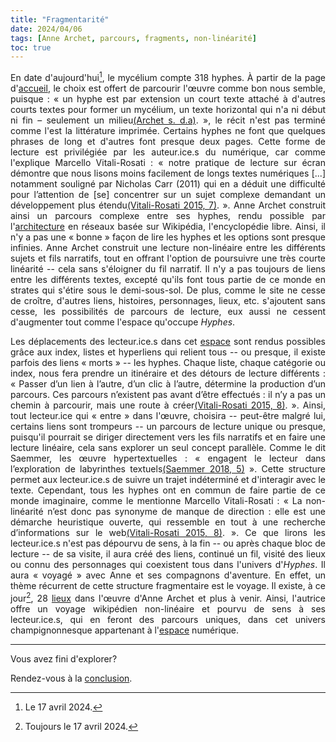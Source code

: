 ```yaml
---
title: "Fragmentarité"
date: 2024/04/06
tags: [Anne Archet, parcours, fragments, non-linéarité]
toc: true
---
```

<DIV STYLE="text-align:justify">

<!-- Remplacer les clés bib par les parenthèses dans l'export PDF et mettre des liens vers la biblio pour chaque clé.-->

En date d'aujourd'hui[^1], le mycélium compte 318 hyphes. À partir de la page d'[accueil](https://hyphes.net/index.php/Accueil), le choix est offert de parcourir l'œuvre comme bon nous semble, puisque : « un hyphe est par extension un court texte attaché à d'autres courts textes pour former un mycélium, un texte horizontal qui n'a ni début ni fin – seulement un milieu[(Archet s. d.a)](https://cgermain97.github.io/Feu-de-Foret/docs/biblio/). », le récit n'est pas terminé comme l'est la littérature imprimée. Certains hyphes ne font que quelques phrases de long et d'autres font presque deux pages. Cette forme de lecture est privilégiée par les auteur.ice.s du numérique, car comme l'explique Marcello Vitali-Rosati : « notre pratique de lecture sur écran démontre que nous lisons moins facilement de longs textes numériques [...] notamment souligné par Nicholas Carr (2011) qui en a déduit une difficulté pour l’attention de [se] concentrer sur un sujet complexe demandant un développement plus étendu[(Vitali-Rosati 2015, 7)](https://cgermain97.github.io/Feu-de-Foret/docs/biblio/). ». Anne Archet construit ainsi un parcours complexe entre ses hyphes, rendu possible par l'[architecture](https://cgermain97.github.io/Feu-de-Foret/docs/hyper/) en réseaux basée sur Wikipédia, l'encyclopédie libre. Ainsi, il n'y a pas une « bonne » façon de lire les hyphes et les options sont presque infinies. Anne Archet construit une lecture non-linéaire entre les différents sujets et fils narratifs, tout en offrant l'option de poursuivre une très courte linéarité -- cela sans s'éloigner du fil narratif. Il n'y a pas toujours de liens entre les différents textes, excepté qu'ils font tous partie de ce monde en strates qui s'étire sous le demi-sous-sol. De plus, comme le site ne cesse de croître, d'autres liens, histoires, personnages, lieux, etc. s'ajoutent sans cesse, les possibilités de parcours de lecture, eux aussi ne cessent d'augmenter tout comme l'espace qu'occupe *Hyphes*. 

Les déplacements des lecteur.ice.s dans cet [espace](https://cgermain97.github.io/Feu-de-Foret/docs/h%C3%A9t%C3%A9ro/) sont rendus possibles grâce aux index, listes et hyperliens qui relient tous -- ou presque, il existe parfois des liens « morts » -- les hyphes. Chaque liste, chaque catégorie ou index, nous fera prendre un itinéraire et des détours de lecture différents : « Passer d’un lien à l’autre, d’un clic à l’autre, détermine la production d’un parcours. Ces parcours n’existent pas avant d’être effectués : il n’y a pas un chemin à parcourir, mais une route à créer[(Vitali-Rosati 2015, 8)](https://cgermain97.github.io/Feu-de-Foret/docs/biblio/). ». Ainsi, tout lecteur.ice qui « entre » dans l'œuvre, choisira -- peut-être malgré lui, certains liens sont trompeurs -- un parcours de lecture unique ou presque, puisqu'il pourrait se diriger directement vers les fils narratifs et en faire une lecture linéaire, cela sans explorer un seul concept parallèle. Comme le dit Saemmer, les œuvre hypertextuelles : « engagent le lecteur dans l’exploration de labyrinthes textuels[(Saemmer 2018, 5)](https://cgermain97.github.io/Feu-de-Foret/docs/biblio/) ». Cette structure permet aux lecteur.ice.s de suivre un trajet indéterminé et d'interagir avec le texte. Cependant, tous les hyphes ont en commun de faire partie de ce monde imaginaire, comme le mentionne Marcello Vitali-Rosati : « La non-linéarité n’est donc pas synonyme de manque de direction : elle est une démarche heuristique ouverte, qui ressemble en tout à une recherche d’informations sur le web[(Vitali-Rosati 2015, 8)](https://cgermain97.github.io/Feu-de-Foret/docs/biblio/). ». Ce que lirons les lecteur.ice.s n'est pas dépourvu de sens, à la fin -- ou après chaque bloc de lecture -- de sa visite, il aura créé des liens, continué un fil, visité des lieux ou connu des personnages qui coexistent tous dans l'univers d'*Hyphes*. Il aura « voyagé » avec Anne et ses compagnons d'aventure. En effet, un thème récurrent de cette structure fragmentaire est le voyage. Il existe, à ce jour[^4], 28 [lieux](https://hyphes.net/index.php/Cat%C3%A9gorie:Lieux) dans l'œuvre d'Anne Archet et plus à venir. Ainsi, l'autrice offre un voyage wikipédien non-linéaire et pourvu de sens à ses lecteur.ice.s, qui en feront des parcours uniques, dans cet univers champignonnesque appartenant à l'[espace](https://cgermain97.github.io/Feu-de-Foret/docs/pornotopie/) numérique.

[^1]: Le 17 avril 2024.
[^4]: Toujours le 17 avril 2024.

---

<DIV STYLE="text-align:justify">

Vous avez fini d'explorer? 

Rendez-vous à la [conclusion](https://cgermain97.github.io/Feu-de-Foret/docs/conclu/).